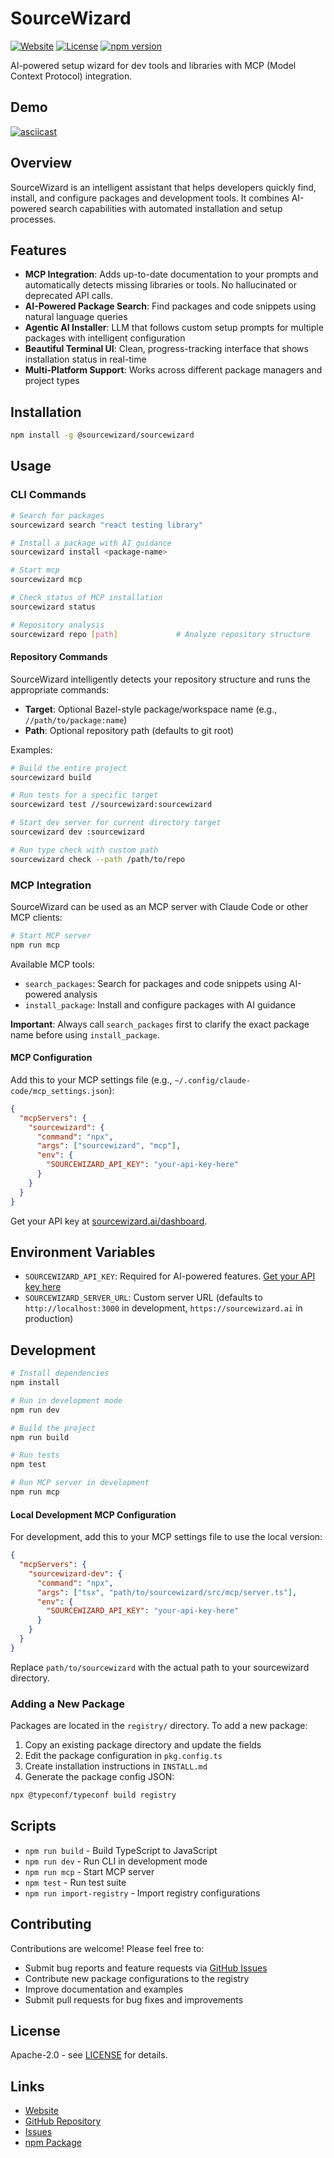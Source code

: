 # SourceWizard

[![Website](https://img.shields.io/badge/Website-sourcewizard.ai-blue)](https://sourcewizard.ai)
[![License](https://img.shields.io/badge/License-Apache%202.0-green.svg)](LICENSE)
[![npm version](https://img.shields.io/npm/v/sourcewizard)](https://www.npmjs.com/package/sourcewizard)

AI-powered setup wizard for dev tools and libraries with MCP (Model Context Protocol) integration.

## Demo

[![asciicast](https://asciinema.org/a/PxMHEwWtK6oUbvHYjjyVymfvr.svg)](https://asciinema.org/a/PxMHEwWtK6oUbvHYjjyVymfvr)

## Overview

SourceWizard is an intelligent assistant that helps developers quickly find, install, and configure packages and development tools. It combines AI-powered search capabilities with automated installation and setup processes.

## Features

- **MCP Integration**: Adds up-to-date documentation to your prompts and automatically detects missing libraries or tools. No hallucinated or deprecated API calls.
- **AI-Powered Package Search**: Find packages and code snippets using natural language queries
- **Agentic AI Installer**: LLM that follows custom setup prompts for multiple packages with intelligent configuration
- **Beautiful Terminal UI**: Clean, progress-tracking interface that shows installation status in real-time
- **Multi-Platform Support**: Works across different package managers and project types

## Installation

```bash
npm install -g @sourcewizard/sourcewizard
```

## Usage

### CLI Commands

```bash
# Search for packages
sourcewizard search "react testing library"

# Install a package with AI guidance
sourcewizard install <package-name>

# Start mcp
sourcewizard mcp

# Check status of MCP installation
sourcewizard status

# Repository analysis
sourcewizard repo [path]             # Analyze repository structure
```

#### Repository Commands

SourceWizard intelligently detects your repository structure and runs the appropriate commands:

- **Target**: Optional Bazel-style package/workspace name (e.g., `//path/to/package:name`)
- **Path**: Optional repository path (defaults to git root)

Examples:
```bash
# Build the entire project
sourcewizard build

# Run tests for a specific target
sourcewizard test //sourcewizard:sourcewizard

# Start dev server for current directory target
sourcewizard dev :sourcewizard

# Run type check with custom path
sourcewizard check --path /path/to/repo
```

### MCP Integration

SourceWizard can be used as an MCP server with Claude Code or other MCP clients:

```bash
# Start MCP server
npm run mcp
```

Available MCP tools:
- `search_packages`: Search for packages and code snippets using AI-powered analysis
- `install_package`: Install and configure packages with AI guidance

**Important**: Always call `search_packages` first to clarify the exact package name before using `install_package`.

#### MCP Configuration

Add this to your MCP settings file (e.g., `~/.config/claude-code/mcp_settings.json`):

```json
{
  "mcpServers": {
    "sourcewizard": {
      "command": "npx",
      "args": ["sourcewizard", "mcp"],
      "env": {
        "SOURCEWIZARD_API_KEY": "your-api-key-here"
      }
    }
  }
}
```

Get your API key at [sourcewizard.ai/dashboard](https://sourcewizard.ai/dashboard).

## Environment Variables

- `SOURCEWIZARD_API_KEY`: Required for AI-powered features. [Get your API key here](https://sourcewizard.ai/dashboard)
- `SOURCEWIZARD_SERVER_URL`: Custom server URL (defaults to `http://localhost:3000` in development, `https://sourcewizard.ai` in production)

## Development

```bash
# Install dependencies
npm install

# Run in development mode
npm run dev

# Build the project
npm run build

# Run tests
npm test

# Run MCP server in development
npm run mcp
```

#### Local Development MCP Configuration

For development, add this to your MCP settings file to use the local version:

```json
{
  "mcpServers": {
    "sourcewizard-dev": {
      "command": "npx",
      "args": ["tsx", "path/to/sourcewizard/src/mcp/server.ts"],
      "env": {
        "SOURCEWIZARD_API_KEY": "your-api-key-here"
      }
    }
  }
}
```

Replace `path/to/sourcewizard` with the actual path to your sourcewizard directory.

### Adding a New Package

Packages are located in the `registry/` directory. To add a new package:

1. Copy an existing package directory and update the fields
2. Edit the package configuration in `pkg.config.ts`
3. Create installation instructions in `INSTALL.md`
4. Generate the package config JSON:

```bash
npx @typeconf/typeconf build registry
```

## Scripts

- `npm run build` - Build TypeScript to JavaScript
- `npm run dev` - Run CLI in development mode
- `npm run mcp` - Start MCP server
- `npm test` - Run test suite
- `npm run import-registry` - Import registry configurations

## Contributing

Contributions are welcome! Please feel free to:

- Submit bug reports and feature requests via [GitHub Issues](https://github.com/sourcewizard-ai/sourcewizard/issues)
- Contribute new package configurations to the registry
- Improve documentation and examples
- Submit pull requests for bug fixes and improvements

## License

Apache-2.0 - see [LICENSE](LICENSE) for details.

## Links

- [Website](https://sourcewizard.ai)
- [GitHub Repository](https://github.com/sourcewizard-ai/sourcewizard)
- [Issues](https://github.com/sourcewizard-ai/sourcewizard/issues)
- [npm Package](https://www.npmjs.com/package/@sourcewizard/sourcewizard)
